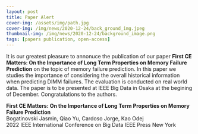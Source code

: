 ```yaml
---
layout: post
title: Paper Alert
cover-img: /assets/img/path.jpg
cover-img: /img/news/2020-12-24/back_ground_img.jpeg
thumbnail-img: /img/news/2020-12-24/background_image.png
tags: [papers publication, open-access]
---
```


It is our greatest pleasure to annonuce the publication of our paper **First CE Matters: On the Importance of Long Term Properties on Memory Failure Prediction**  on the topic of memory failure prediction. In this paper
we studies the importance of considering the overall historical information when predicting DIMM failures. The evaluation is conducted on real world data. The paper is to be presented at IEEE Big Data in Osaka at the begining of December. Congratulations to the authors. 

**First CE Matters: On the Importance of Long Term Properties on Memory Failure Prediction**  
Bogatinovski Jasmin, Qiao Yu, Cardoso Jorge, Kao Odej  
2022 IEEE International Conference on Big Data IEEE Press New York